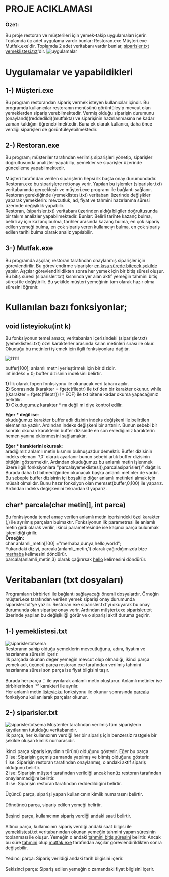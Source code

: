 # PROJE ACIKLAMASI
### Özet:
Bu proje restoran ve müşterileri için yemek-takip uygulamaları içerir. Toplamda üç adet uygulama vardır bunlar: Restoran.exe Müşteri.exe Mutfak.exe'dir.
Toplamda 2 adet veritabanı vardır bunlar, [siparisler.txt](https://github.com/2memory333/programming2proje#2--siparislertxt) [yemeklistesi.txt](https://github.com/2memory333/programming2proje#1--yemeklistesitxt)'dir.
![uygulamalar](https://github.com/2memory333/programming2proje/assets/63019122/cde705af-3bac-4f87-b97d-67d93e558580)

# Uygulamalar ve yapabildikleri

## 1-) Müşteri.exe
Bu program restorandan sipariş vermek isteyen kullanıcılar içindir. Bu programda kullanıcılar restoranın menüsünü
görüntüleyip mevcut olan yemeklerden sipariş verebilmektedir. Vermiş olduğu siparişin durumunu (onaylandı)(reddedildi)(mutfakta) ve 
siparişinin hazırlanmasına ne kadar zaman kaldığını öğrenebilmektedir. Buna ek olarak kullanıcı, daha önce verdiği siparişleri de görüntüleyebilmektedir.

## 2-) Restoran.exe
Bu program; müşteriler tarafından verilmiş siparişleri yönetip, siparişler doğrultusunda analizler yapabilip, yemekler ve siparişler üzerinde güncelleme yapabilmektedir.<br><br>
Müşteri tarafından verilen siparişlerin hepsi ilk başta onay durumundadır. Restoran.exe bu siparişlere ret/onay verir. Yapılan bu işlemler (siparisler.txt) veritabanında gerçekleşir ve
müşteri.exe programı ile bağlantı sağlanır.<br>
Restoran gerektiğinde (yemeklistesi.txt) veritabanı üzerinde değişikler yaparak yemeklerin: mevcutluk, ad, fiyat ve tahmini hazırlanma süresi üzerinde değişiklik yapabilir.<br>
Restoran, (siparisler.txt) veritabanı üzerinden aldığı bilgiler doğrultusunda bir takım analizler yapabilmektedir. Bunlar: Belirli tarihte kazanç bulma, belirli ay için kazanç bulma, tarihler arasında kazanç
bulma, en çok sipariş edilen yemeği bulma, en çok sipariş veren kullanıcıyı bulma, en çok sipariş edilen tarihi bulma olarak analiz yapılabilir.

## 3-) Mutfak.exe
Bu programda aşçılar, restoran tarafından onaylanmış siparişler için görevlendirilir. Bu görevlendirme siparişler <ins>en kısa sürede bitecek şekilde</ins> yapılır. Aşçılar görevlendirildikten sonra 
her yemek için bir bitiş süresi oluşur. Bu bitiş süresi (siparisler.txt) kısmında yer alan aktif yemeğin tahmini bitiş süresi ile değiştirilir. Bu şekilde müşteri yemeğinin tam olarak hazır olma süresini öğrenir.

# Kullanılan bazı fonksiyonlar;
## void listeyioku(int k)
Bu fonksiyonun temel amacı; veritabanları içerisindeki (siparişler.txt)(yemeklistesi.txt) özel karakterler arasında kalan metinleri sırası ile okur. Okuduğu bu
metinleri işlemek için ilgili fonksiyonlara dağıtır.

![11111](https://github.com/2memory333/programming2proje/assets/63019122/fc70f76e-b434-43fa-8194-7e13f2b76075)

buffer[100]; anlamlı metni yerleştirmek için bir dizidir.<br>
int indeks = 0; buffer dizisinin indeksini belirtir.

**1)** İlk olarak fopen fonksiyonu ile okunacak veri tabanı açılır. <br>
**2)** Sonrasında (karakter = fgetc(fileptr) ile txt'den bir karakter okunur.  while ((karakter = fgetc(fileptr)) != EOF) ile txt bitene kadar okuma yapacağımız belirtilir. <br>
**3)** Okudugumuz karakter * mı değil mi diye kontrol edilir.

**Eğer * değil ise**:<br>
okuduğumuz karakter buffer adlı dizinin indeks değişkeni ile belirtilen elemanına yazılır. Ardından indeks değişkeni
bir arttırılır. Bunun sebebi bir sonraki okunan karakterin buffer dizisinde en son eklediğimiz karakterin hemen yanına eklenmesini sağlamaktır.

**Eğer * karakterini okursak**:<br>
aradığımız anlamlı metin kısmını bulmuşuzdur demektir. Buffer dizisinin indeks elemanı '\0' olarak ayarlanır bunun sebebi artık buffer dizisinin bittiğini göstermektir.
Ardından okuduğumuz bu anlamlı metin işlenmek üzere ilgili fonksiyonlara "parcalayemeklistesi(),parcalasiparisler()" dağıtılır. Burada daha txt bitmediğinden okunacak başka anlamlı metinler de vardır. 
Bu sebeple buffer dizisinin içi boşaltılıp diğer anlamlı metinleri almak için müsait olmalıdır. Bunu hazır fonksiyon olan memset(buffer,0,100) ile yaparız. Ardından indeks değişkenini tekrardan 0 yaparız. 

## char* parcala(char metin[], int parca)
Bu fonksiyonda temel amaç verilen anlamlı metin içerisindeki özel karakter (,) ile ayrılmış parçaları bulmaktır. Fonksiyonun ilk parametresi ile anlamlı metin girdi olarak verilir, ikinci parametresinde ise kaçıncı parça bulunmak istenildiği girilir.<br> **Örneğin:** <br> char anlamli_metin[100] ="merhaba,dunya,hello,world"; <br> 
Yukarıdaki diziyi, parcala(anlamli_metin,1) olarak çağırdığımızda bize <ins>merhaba</ins> kelimesini döndürür. <br> parcala(anlamli_metin,3) olarak çağırırsak <ins>hello</ins> kelimesini döndürür. 

# Veritabanları (txt dosyaları)
Programların birbirleri ile bağlantı sağlayacağı önemli dosyalardır. Örneğin müşteri.exe tarafından verilen yemek siparişi onay durumunda siparisler.txt'ye yazılır.
Restoran.exe siparisler.txt'yi okuyarak bu onay durumunda olan siparişe onay verir. Ardından müşteri.exe siparisler.txt üzerinde yapılan bu değişikliği görür ve o siparişi
aktif duruma geçirir.

## 1-) yemeklistesi.txt
![siparislertxtsema](https://github.com/2memory333/programming2proje/assets/63019122/cffe1f5c-d74a-40a0-8ebb-59db4847b2c7)<br>
Restoranın sahip olduğu yemeklerin mevcutluğunu, adını, fiyatını ve hazırlanma süresini içerir.<br>
İlk parçada okunan değer yemeğin mevcut olup olmadığı, ikinci parça yemek adı, üçüncü parça restoran.exe tarafından verilmiş tahmini hazırlanma süresi son parça ise fiyat bilgisini taşır.<br>
<br>Burada her parça ',' ile ayrılarak anlamlı metin oluşturur. Anlamlı metinler ise birbirlerinden '*' karakteri ile ayrılır. <br>
Her anlamlı metin [listeyioku](https://github.com/2memory333/programming2proje#void-listeyiokuint-k) fonksiyonu ile okunur sonrasında [parcala](https://github.com/2memory333/programming2proje#char-parcalachar-metin-int-parca) fonksiyonu kullanılarak parçalar okunur.
## 2-) siparisler.txt
![siparislertxtsema](https://github.com/2memory333/programming2proje/assets/63019122/c9c4d22d-cf99-427a-9d16-928764c2d29e) Müşteriler tarafından verilmiş tüm siparişlerin kayıtlarının tutulduğu veritabanıdır. <br>
İlk parça, her kullanıcının verdiği her bir sipariş için benzersiz rastgele bir şekilde oluşan kimlik numarasıdır. <br><br>
İkinci parça sipariş kayıdının türünü olduğunu gösterir. Eğer bu parça <br>
0 ise: Siparişin geçmiş zamanda yapılmış ve bitmiş olduğunu gösterir. <br>
1 ise: Siparişin restoran tarafından onaylanmış, o andaki aktif sipariş olduğunu belirtir. <br>
2 ise: Siparişin müşteri tarafından verildiği ancak henüz restoran tarafından onaylanmadığını belirtir. <br>
3 ise: Siparişin restoran tarafından reddedildiğini belirtir. <br><br>
Üçüncü parça, siparişi yapan kullanıcının kimlik numarasını belirtir.<br><br>
Döndüncü parça, sipariş edilen yemeği belirtir.<br><br>
Beşinci parça, kullanıcının sipariş verdiği andaki saati belirtir.<br><br>
Altıncı parça, kullanıcının sipariş verdiği andaki saat bilgisi ile [yemeklistesi.txt](https://github.com/2memory333/programming2proje#1--yemeklistesitxt) veritabanından okunan yemeğin tahmini yapım süresinin toplanması ile oluşur. Yemeğin o andaki <ins>tahmini bitiş süresini</ins> belirtir.
Ancak bu süre <ins>tahmini</ins> olup [mutfak.exe](https://github.com/2memory333/programming2proje#3--mutfakexe) tarafından aşçılar görevlendirildikten sonra değişebilir.<br><br>
Yedinci parça: Sipariş verildiği andaki tarih bilgisini içerir.<br><br>
Sekizinci parça: Sipariş edilen yemeğin o zamandaki fiyat bilgisini içerir.























